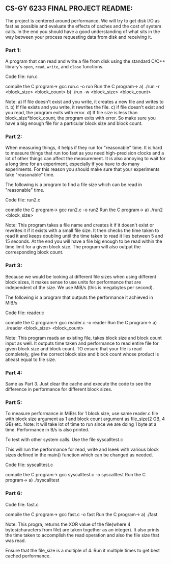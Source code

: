 ## CS-GY 6233 FINAL PROJECT README:

The project is centered around performance.
We will try to get disk I/O as fast as possible and evaluate the effects of caches and the cost of system calls. In the end you should have a good understanding of what sits in the way between your process requesting data from disk and receiving it.

### Part 1:

A program that can read and write a file from disk using the standard C/C++ library's `open`, `read`, `write`, and `close` functions.

Code file: run.c

compile the C program-> gcc run.c -o run
Run the C program->
	a) ./run <filename> -r <block_size> <block_count>
	b) ./run <filename> -w <block_size> <block_count>

Note:
a) If file doesn't exist and you write, it creates a new file and writes to it.
b) If file exists and you write, it rewrites the file.
c) if file doesn't exist and you read, the program exits with error.
d) If file size is less than block_size*block_count, the program exits with error. So make sure you have a big enough file for a particular block size and block count.



### Part 2:

When measuring things, it helps if they run for "reasonable" time. It is hard to measure things that run too fast as you need high-precision clocks and a lot of other things can affect the measurement. It is also annoying to wait for a long time for an experiment, especially if you have to do many experiments. For this reason you should make sure that your experiments take "reasonable" time.

The following is a program to find a file size which can be read in "reasonable" time.


Code file: run2.c

compile the C program-> gcc run2.c -o run2
Run the C program->
	a) ./run2 <filename> <block_size>

Note:
This program takes a file name and creates it if it doesn't exist or rewrites it if it exists with a small file size. It then checks the time taken to read it and keeps doubling until the time taken to read it lies between 5 and 15 seconds. At the end you will have a file big enough to be read within the time limit for a given block size. The program will also output the corresponding block count.


### Part 3:

Because we would be looking at different file sizes when using different block sizes, it makes sense to use units for performance that are independent of the size. We use MiB/s (this is megabytes per second).

The following is a program that outputs the performance it achieved in MiB/s

Code file: reader.c

compile the C program-> gcc reader.c -o reader
Run the C program->
	a) ./reader <filename> <block_size> <block_count>

Note:
This program reads an existing file, takes block size and block count input as well. It outputs time taken and performance to read entire file for given block size and block count. TO ensure that your file is read completely, give the correct block size and block count whose product is atleast equal to file size.


### Part 4:

Same as Part 3. Just clear the cache and execute the code to see the difference in performance for different block sizes.


### Part 5:

To measure performance in MiB/s for 1 block size, use same reader.c file with block size argument as 1 and block count argument as file_size(2 GB, 4 GB) etc.
Note: It will take lot of time to run since we are doing 1 byte at a time.
Performance in B/s is also printed.

To test with other system calls. Use the file syscalltest.c

This will run the performance for read, write and lseek with various block sizes defined in the main() function which can be changed as needed.

Code file: syscalltest.c

compile the C program-> gcc syscalltest.c -o syscalltest
Run the C program->
	a) ./syscalltest <filename>


### Part 6:

Code file: fast.c

compile the C program-> gcc fast.c -o fast
Run the C program->
	a) ./fast <filename>

Note:
This progra, returns the XOR value of the file(where 4 bytes(characters from file) are taken together as an integer). It also prints the time taken to accomplish the read operation and also the file size that was read.

Ensure that the file_size is a multiple of 4.
Run it multiple times to get best cached performance.
